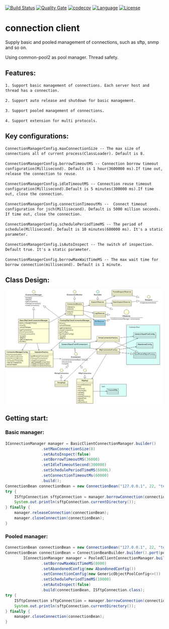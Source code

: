 [![Build Status](https://travis-ci.org/4admin2root/myhomework.svg?branch=master)](https://travis-ci.org/xvzhu/connection-client)
[![Quality Gate](https://img.shields.io/badge/qualitygate-passing-brightgreen.svg)](https://sonarcloud.io/dashboard?id=xvzhu_connection-client)
[![codecov](https://codecov.io/gh/xvzhu/connection-client/branch/master/graph/badge.svg)](https://codecov.io/gh/xvzhu/connection-client)
[![Language](https://img.shields.io/badge/language-java-blue.svg)](README.md)
[![License](https://img.shields.io/badge/license-Apache2.0-brightgreen.svg)](LICENSE)


# connection client
Supply basic and pooled management of connections, such as sftp, snmp and so on.

Using common-pool2 as pool manager. Thread safety.

## Features:

```
1. Support basic management of connections. Each server host and thread has a connection.

2. Support auto release and shutdown for basic management.

3. Support pooled management of connections.

4. Support extension for multi protocols.
```


## Key configurations:

```
ConnectionManagerConfig.maxConnectionSize -- The max size of connections all of current process(ClassLoader). Default is 8.

ConnectionManagerConfig.borrowTimeoutMS -- Connection borrow timeout configuration(Millisecond). Default is 1 hour(3600000 ms).If time out, release the connection to reuse.

ConnectionManagerConfig.idleTimeoutMS -- Connection reuse timeout configuration(Millisecond).Default is 5 minutes(300000 ms).If time out, close the connection.

ConnectionManagerConfig.connectionTimeoutMs --  Connect timeout configuration for jsch(Millisecond). Default is 5000 million seconds. If time out, close the connection.

ConnectionManagerConfig.schedulePeriodTimeMS -- The period of schedule(Millisecond). Default is 10 minutes(600000 ms). It's a static parameter.

ConnectionManagerConfig.isAutoInspect -- The switch of inspection. Default true. It's a static parameter.

ConnectionManagerConfig.borrowMaxWaitTimeMS -- The max wait time for borrow connection(millisecond). Default is 1 minute.

```

## Class Design:

![design](design.png "design")


## Getting start:
### Basic manager:

```java
IConnectionManager manager = BasicClientConnectionManager.builder()
                .setMaxConnectionSize(8)
                .setAutoInspect(false)
                .setBorrowTimeoutMS(36000)
                .setIdleTimeoutSecond(300000)
                .setSchedulePeriodTimeMS(6000L)
                .setConnectionTimeoutMs(60000)
                .build();
ConnectionBean connectionBean = new ConnectionBean("127.0.0.1", 22, "test", "test");getConnectionBean();
try {
    ISftpConnection sftpConnection = manager.borrowConnection(connectionBean, ISftpConnection.class);
    System.out.println(sftpConnection.currentDirectory());
} finally {
    manager.releaseConnection(connectionBean);
    manager.closeConnection(connectionBean);
}
```

### Pooled manager:

```java
ConnectionBean connectionBean = new ConnectionBean("127.0.0.1", 22, "test", "test");
ConnectionBean connectionBean = ConnectionBeanBuilder.builder().port(port).build().getConnectionBean();
        IConnectionManager manager = PooledClientConnectionManager.builder()
                .setBorrowMaxWaitTimeMS(8000)
                .setAbandonedConfig(new AbandonedConfig())
                .setConnectionConfig(new GenericObjectPoolConfig<>())
                .setSchedulePeriodTimeMS(10000)
                .setAutoInspect(false)
                .build(connectionBean, ISftpConnection.class);
try {
    ISftpConnection sftpConnection = manager.borrowConnection(connectionBean, ISftpConnection.class);
    System.out.println(sftpConnection.currentDirectory());
} finally {
    manager.closeConnection(connectionBean);
}
```
